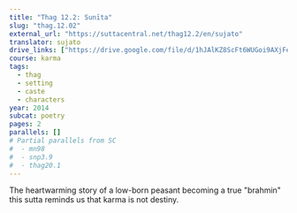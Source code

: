 ```yaml
---
title: "Thag 12.2: Sunīta"
slug: "thag.12.02"
external_url: "https://suttacentral.net/thag12.2/en/sujato"
translator: sujato
drive_links: ["https://drive.google.com/file/d/1hJAlKZ8ScFt6WUGoi9AXjFeP04CZH7Q8"]
course: karma
tags:
  - thag
  - setting
  - caste
  - characters
year: 2014
subcat: poetry
pages: 2
parallels: []
# Partial parallels from SC
#  - mn98
#  - snp3.9
#  - thag20.1
---
```


The heartwarming story of a low-born peasant becoming a true "brahmin" this sutta reminds us that karma is not destiny.

